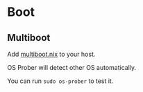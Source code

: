 # Boot

## Multiboot

Add [multiboot.nix](https://github.com/ksevelyar/dotfiles/blob/ee6e0de4e95e5f8897cf7ccab133da64a918c6cd/hosts/cyberdemon.nix#L21) to your host.

OS Prober will detect other OS automatically.

You can run `sudo os-prober` to test it.
